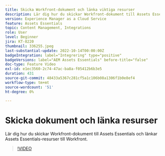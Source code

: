 ```yaml
---
title: Skicka Workfront-dokument och länka viktiga resurser
description: Lär dig hur du skickar Workfront-dokument till Assets Essentials och länkar Assets Essentials-resurser till Workfront.
version: Experience Manager as a Cloud Service
feature: Assets Essentials
topic: Content Management, Integrations
role: User
level: Beginner
jira: KT-8220
thumbnail: 336255.jpeg
last-substantial-update: 2022-10-14T00:00:00Z
badgeIntegration: label="Integrering" type="positive"
badgeVersions: label="AEM Assets Essentials" before-title="false"
doc-type: Feature Video
exl-id: e1ec3560-2c74-47ac-ba8a-f05412b6b3e5
duration: 431
source-git-commit: 48433a5367c281cf5a1c106b08a1306f1b0e8ef4
workflow-type: tm+mt
source-wordcount: '51'
ht-degree: 0%

---
```


# Skicka dokument och länka resurser

Lär dig hur du skickar Workfront-dokument till Assets Essentials och länkar Assets Essentials-resurser till Workfront.

>[!VIDEO](https://video.tv.adobe.com/v/336255?quality=12&learn=on)
